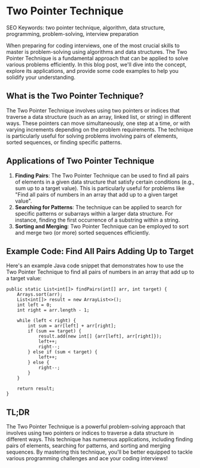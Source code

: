 **Two Pointer Technique**
=====================



SEO Keywords: two pointer technique, algorithm, data structure, programming, problem-solving, interview preparation

When preparing for coding interviews, one of the most crucial skills to master is problem-solving using algorithms and data structures. The Two Pointer Technique is a fundamental approach that can be applied to solve various problems efficiently. In this blog post, we'll dive into the concept, explore its applications, and provide some code examples to help you solidify your understanding.

**What is the Two Pointer Technique?**
------------------------------------

The Two Pointer Technique involves using two pointers or indices that traverse a data structure (such as an array, linked list, or string) in different ways. These pointers can move simultaneously, one step at a time, or with varying increments depending on the problem requirements. The technique is particularly useful for solving problems involving pairs of elements, sorted sequences, or finding specific patterns.

**Applications of Two Pointer Technique**
----------------------------------------

1.  **Finding Pairs**: The Two Pointer Technique can be used to find all pairs of elements in a given data structure that satisfy certain conditions (e.g., sum up to a target value). This is particularly useful for problems like "Find all pairs of numbers in an array that add up to a given target value".
2.  **Searching for Patterns**: The technique can be applied to search for specific patterns or subarrays within a larger data structure. For instance, finding the first occurrence of a substring within a string.
3.  **Sorting and Merging**: Two Pointer Technique can be employed to sort and merge two (or more) sorted sequences efficiently.

**Example Code: Find All Pairs Adding Up to Target**
-------------------------------------------------

Here's an example Java code snippet that demonstrates how to use the Two Pointer Technique to find all pairs of numbers in an array that add up to a target value:
```
public static List<int[]> findPairs(int[] arr, int target) {
    Arrays.sort(arr);
    List<int[]> result = new ArrayList<>();
    int left = 0;
    int right = arr.length - 1;

    while (left < right) {
        int sum = arr[left] + arr[right];
        if (sum == target) {
            result.add(new int[] {arr[left], arr[right]});
            left++;
            right--;
        } else if (sum < target) {
            left++;
        } else {
            right--;
        }
    }

    return result;
}
```
**TL;DR**
-----------

The Two Pointer Technique is a powerful problem-solving approach that involves using two pointers or indices to traverse a data structure in different ways. This technique has numerous applications, including finding pairs of elements, searching for patterns, and sorting and merging sequences. By mastering this technique, you'll be better equipped to tackle various programming challenges and ace your coding interviews!